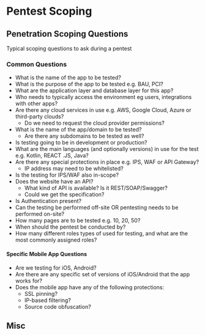 # Pentest Scoping

## Penetration Scoping Questions
Typical scoping questions to ask during a pentest

### Common Questions
* What is the name of the app to be tested? 
* What is the purpose of the app to be tested e.g. BAU, PCI?
* What are the application layer and database layer for this app?
* Who needs to typically access the environment eg users, integrations with 
other apps?
* Are there any cloud services in use e.g. AWS, Google Cloud, Azure or third-party
clouds?
    * Do we need to request the cloud provider permissions?
* What is the name of the app/domain to be tested?
    * Are there any subdomains to be tested as well?
* Is testing going to be in development or production?
* What are the main languages (and optionally versions) in use for the test e.g. 
Kotlin, REACT .JS, Java?
* Are there any special protections in place e.g. IPS, WAF or API Gateway?
    * IP address may need to be whitelisted?
* Is the testing for IPS/WAF also in-scope? 
* Does the website have an API? 
    * What kind of API is available? Is it REST/SOAP/Swagger?
    * Could we get the specification? 
* Is Authentication present?
* Can the testing be performed off-site OR pentesting needs to be performed 
on-site?
* How many pages are to be tested e.g. 10, 20, 50?
* When should the pentest be conducted by?
* How many different roles types of used for testing, and what are the most 
commonly assigned roles?

#### Specific Mobile App Questions
* Are we testing for iOS, Android? 
* Are there are any specific set of versions of iOS/Android that the app works 
for?
* Does the mobile app have any of the following protections:
    * SSL pinning? 
    * IP-based filtering?
    * Source code obfuscation? 

## Misc
